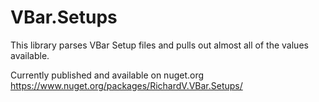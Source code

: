 # VBar.Setups

This library parses VBar Setup files and pulls out almost all of the values available.

Currently published and available on nuget.org  
https://www.nuget.org/packages/RichardV.VBar.Setups/
